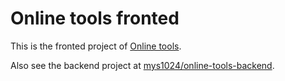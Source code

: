 # Online tools fronted

This is the fronted project of [Online tools](https://tools.17ban.icu/).

Also see the backend project at
[mys1024/online-tools-backend](https://github.com/mys1024/online-tools-backend).
